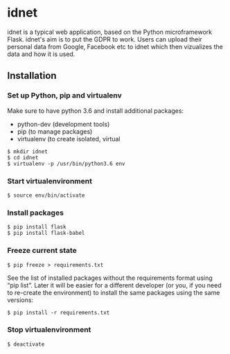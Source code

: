 # idnet

idnet is a typical web application, based on the Python microframework Flask. idnet's aim is to put the GDPR to work. Users can upload their personal data from Google, Facebook etc to idnet which then vizualizes the data and how it is used.

## Installation

### Set up Python, pip and virtualenv
Make sure to have python 3.6 and install additional packages:
* python-dev (development tools)
* pip (to manage packages)
* virtualenv (to create isolated, virtual

```
$ mkdir idnet
$ cd idnet
$ virtualenv -p /usr/bin/python3.6 env
```

### Start virtualenvironment
```
$ source env/bin/activate
```

### Install packages
```
$ pip install flask
$ pip install flask-babel
```

### Freeze current state
```
$ pip freeze > requirements.txt
```

See the list of installed packages without the requirements format using “pip list”. Later it will be easier for a different developer (or you, if you need to re-create the environment) to install the same packages using the same versions:

```
$ pip install -r requirements.txt
```

### Stop virtualenvironment
```
$ deactivate
```
